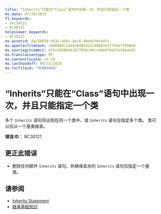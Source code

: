 ```yaml
---
title: “Inherits”只能在“Class”语句中出现一次，并且只能指定一个类
ms.date: 07/20/2015
f1_keywords:
- vbc30121
- bc30121
helpviewer_keywords:
- BC30121
ms.assetid: 4ac5b018-5632-4661-8ac6-dbda2f8c4dfe
ms.openlocfilehash: c8460d4c5a03e6d43322c99867e37755477850e0
ms.sourcegitcommit: bf5c5850654187705bc94cc40ebfb62fe346ab02
ms.translationtype: MT
ms.contentlocale: zh-CN
ms.lasthandoff: 09/23/2020
ms.locfileid: "91083444"
---
```

# <a name="inherits-can-appear-only-once-within-a-class-statement-and-can-only-specify-one-class"></a>“Inherits”只能在“Class”语句中出现一次，并且只能指定一个类

多个 `Inherits` 语句将出现在同一个类中，或 `Inherits` 语句会指定多个类。 类可以仅从一个基类继承。  
  
 **错误 ID：** BC30121  
  
## <a name="to-correct-this-error"></a>更正此错误  
  
- 删除任何额外 `Inherits` 语句，并确保其余的 `Inherits` 语句仅指定一个基类。  
  
## <a name="see-also"></a>请参阅

- [Inherits Statement](../language-reference/statements/inherits-statement.md)
- [继承基础知识](../programming-guide/language-features/objects-and-classes/inheritance-basics.md)
